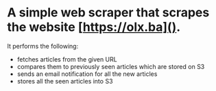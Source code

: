 # A simple web scraper that scrapes the website [https://olx.ba](). 

It performs the following:
- fetches articles from the given URL
- compares them to previously seen articles which are stored on S3
- sends an email notification for all the new articles
- stores all the seen articles into S3